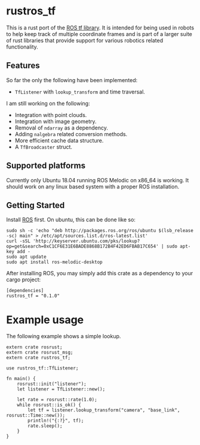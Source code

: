 # rustros_tf

This is a rust port of the [ROS tf library](http://wiki.ros.org/tf). It is intended for being used in robots to help keep track of multiple coordinate frames and is part of a larger suite of rust libraries that provide support for various robotics related functionality.

## Features
So far the only the following have been implemented:
* `TfListener` with `lookup_transform` and time traversal. 

I am still working on the following:
* Integration with point clouds.
* Integration with image geometry.
* Removal of `ndarray` as a dependency.
* Adding `nalgebra` related conversion methods. 
* More efficient cache data structure.
* A `TfBroadcaster` struct.

## Supported platforms
Currently only Ubuntu 18.04 running ROS Melodic on x86_64 is working. It should work on any linux based system with a proper ROS installation.

## Getting Started
Install [ROS](http://wiki.ros.org/melodic/Installation) first. On ubuntu, this can be done like so:
```
sudo sh -c 'echo "deb http://packages.ros.org/ros/ubuntu $(lsb_release -sc) main" > /etc/apt/sources.list.d/ros-latest.list'
curl -sSL 'http://keyserver.ubuntu.com/pks/lookup?op=get&search=0xC1CF6E31E6BADE8868B172B4F42ED6FBAB17C654' | sudo apt-key add -
sudo apt update
sudo apt install ros-melodic-desktop
```
After installing ROS, you may simply add this crate as a dependency to your cargo project:
```
[dependencies]
rustros_tf = "0.1.0"
```

# Example usage
The following example shows a simple lookup. 
```
extern crate rosrust;
extern crate rosrust_msg;
extern crate rustros_tf;

use rustros_tf::TfListener;

fn main() {
    rosrust::init("listener");
    let listener = TfListener::new();
    
    let rate = rosrust::rate(1.0);
    while rosrust::is_ok() {
        let tf = listener.lookup_transform("camera", "base_link", rosrust::Time::new());
        println!("{:?}", tf);
        rate.sleep();
    }
}
```